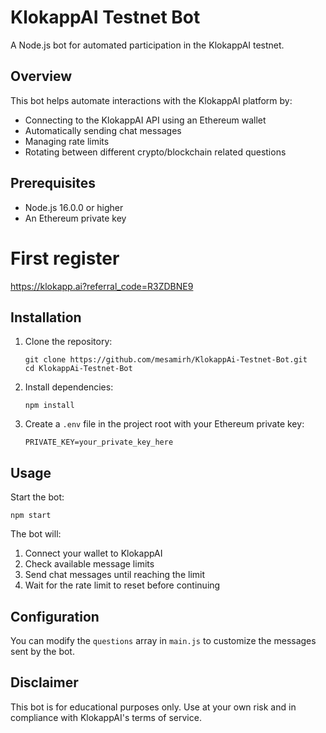 # KlokappAI Testnet Bot

A Node.js bot for automated participation in the KlokappAI testnet.

## Overview

This bot helps automate interactions with the KlokappAI platform by:
- Connecting to the KlokappAI API using an Ethereum wallet
- Automatically sending chat messages
- Managing rate limits
- Rotating between different crypto/blockchain related questions

## Prerequisites

- Node.js 16.0.0 or higher
- An Ethereum private key

# First register
https://klokapp.ai?referral_code=R3ZDBNE9

## Installation

1. Clone the repository:
    ```
    git clone https://github.com/mesamirh/KlokappAi-Testnet-Bot.git
    cd KlokappAi-Testnet-Bot
    ```

2. Install dependencies:
    ```
    npm install
    ```

3. Create a `.env` file in the project root with your Ethereum private key:
    ```
    PRIVATE_KEY=your_private_key_here
    ```

## Usage

Start the bot:
```
npm start
```

The bot will:
1. Connect your wallet to KlokappAI
2. Check available message limits
3. Send chat messages until reaching the limit
4. Wait for the rate limit to reset before continuing



## Configuration

You can modify the `questions` array in `main.js` to customize the messages sent by the bot.

## Disclaimer

This bot is for educational purposes only. Use at your own risk and in compliance with KlokappAI's terms of service.
